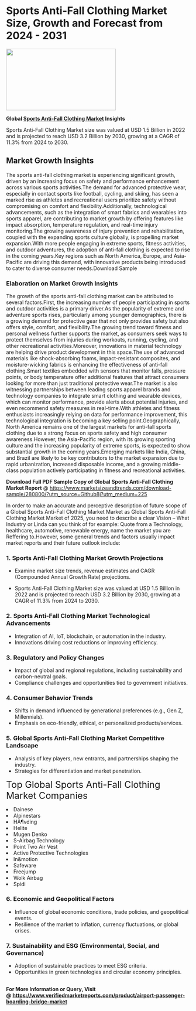 <H1>Sports Anti-Fall Clothing Market Size, Growth and Forecast from 2024 - 2031</H1><img class="aligncenter size-medium wp-image-584254" src="https://thirdeyenews.in/wp-content/uploads/2024/09/Global-Market-Research-300x168.jpeg" alt="" width="300" height="168" /><p><strong>Global&nbsp;<a href="https://www.marketsizeandtrends.com/download-sample/280800/?utm_source=Github8j?utm_medium=225">Sports Anti-Fall Clothing Market</a> Insights</strong></p><p>Sports Anti-Fall Clothing Market size was valued at USD 1.5 Billion in 2022 and is projected to reach USD 3.2 Billion by 2030, growing at a CAGR of 11.3% from 2024 to 2030.</p><p><h2>Market Growth Insights</h2> The sports anti-fall clothing market is experiencing significant growth, driven by an increasing focus on safety and performance enhancement across various sports activities.The demand for advanced protective wear, especially in contact sports like football, cycling, and skiing, has seen a marked rise as athletes and recreational users prioritize safety without compromising on comfort and flexibility.Additionally, technological advancements, such as the integration of smart fabrics and wearables into sports apparel, are contributing to market growth by offering features like impact absorption, temperature regulation, and real-time injury monitoring.The growing awareness of injury prevention and rehabilitation, coupled with the expanding sports culture globally, is propelling market expansion.With more people engaging in extreme sports, fitness activities, and outdoor adventures, the adoption of anti-fall clothing is expected to rise in the coming years.Key regions such as North America, Europe, and Asia-Pacific are driving this demand, with innovative products being introduced to cater to diverse consumer needs.Download Sample <h3>Elaboration on Market Growth Insights</h3> The growth of the sports anti-fall clothing market can be attributed to several factors.First, the increasing number of people participating in sports and outdoor activities is a primary driver.As the popularity of extreme and adventure sports rises, particularly among younger demographics, there is a growing demand for protective gear that not only provides safety but also offers style, comfort, and flexibility.The growing trend toward fitness and personal wellness further supports the market, as consumers seek ways to protect themselves from injuries during workouts, running, cycling, and other recreational activities.Moreover, innovations in material technology are helping drive product development in this space.The use of advanced materials like shock-absorbing foams, impact-resistant composites, and moisture-wicking fabrics is enhancing the effectiveness of anti-fall clothing.Smart textiles embedded with sensors that monitor falls, pressure points, or body temperature offer additional features that attract consumers looking for more than just traditional protective wear.The market is also witnessing partnerships between leading sports apparel brands and technology companies to integrate smart clothing and wearable devices, which can monitor performance, provide alerts about potential injuries, and even recommend safety measures in real-time.With athletes and fitness enthusiasts increasingly relying on data for performance improvement, this technological integration is becoming a key selling point.Geographically, North America remains one of the largest markets for anti-fall sports clothing due to a strong focus on sports safety and high consumer awareness.However, the Asia-Pacific region, with its growing sporting culture and the increasing popularity of extreme sports, is expected to show substantial growth in the coming years.Emerging markets like India, China, and Brazil are likely to be key contributors to the market expansion due to rapid urbanization, increased disposable income, and a growing middle-class population actively participating in fitness and recreational activities.</p><p><span class=""><strong>Download Full PDF Sample Copy of Global Sports Anti-Fall Clothing Market Report</strong> @ <a href="https://www.marketsizeandtrends.com/download-sample/280800/?utm_source=Github8j?utm_medium=225" target="_blank">https://www.marketsizeandtrends.com/download-sample/280800/?utm_source=Github8j?utm_medium=225</a></span></p><p>In order to make an accurate and perceptive description of future scope of a Global&nbsp;Sports Anti-Fall Clothing Market Market as Global&nbsp;Sports Anti-Fall Clothing Market Market of 2025, you need to describe a clear Vision &ndash; What Industry or Linda can you think of for example: Quote from a Technology, healthcare, automotive, renewable energy, name the market you are Reffering to.However, some general trends and factors usually impact market reports and their future outlook include:</p><h3>1.&nbsp;<strong>Sports Anti-Fall Clothing Market Growth Projections</strong></h3><ul><li>Examine market size trends, revenue estimates and CAGR (Compounded Annual Growth Rate) projections.</li><li><p>Sports Anti-Fall Clothing Market size was valued at USD 1.5 Billion in 2022 and is projected to reach USD 3.2 Billion by 2030, growing at a CAGR of 11.3% from 2024 to 2030.</p></li></ul><h3>2.&nbsp;<strong>Sports Anti-Fall Clothing Market Technological Advancements</strong></h3><ul><li>Integration of AI, IoT, blockchain, or automation in the industry.</li><li>Innovations driving cost reductions or improving efficiency.</li></ul><h3>3.&nbsp;<strong>Regulatory and Policy Changes</strong></h3><ul><li>Impact of global and regional regulations, including sustainability and carbon-neutral goals.</li><li>Compliance challenges and opportunities tied to government initiatives.</li></ul><h3>4.&nbsp;<strong>Consumer Behavior Trends</strong></h3><ul><li>Shifts in demand influenced by generational preferences (e.g., Gen Z, Millennials).</li><li>Emphasis on eco-friendly, ethical, or personalized products/services.</li></ul><h3>5.&nbsp;<strong>Global Sports Anti-Fall Clothing Market Competitive Landscape</strong></h3><ul><li>Analysis of key players, new entrants, and partnerships shaping the industry.</li><li>Strategies for differentiation and market penetration.</li></ul><p data-pm-slice="1 1 []"><span style="color: inherit; font-family: inherit; font-size: 25px;">Top Global Sports Anti-Fall Clothing Market Companies</span></p><div class="" data-test-id=""><p><li>Dainese</li><li> Alpinestars</li><li> HÃ¶vding</li><li> Helite</li><li> Mugen Denko</li><li> S-Airbag Technology</li><li> Point Two Air Vest</li><li> Active Protective Technologies</li><li> In&motion</li><li> Safeware</li><li> Freejump</li><li> Wolk Airbag</li><li> Spidi</li></p></div><h3>6.&nbsp;<strong>Economic and Geopolitical Factors</strong></h3><ul><li>Influence of global economic conditions, trade policies, and geopolitical events.</li><li>Resilience of the market to inflation, currency fluctuations, or global crises.</li></ul><h3>7.&nbsp;<strong>Sustainability and ESG (Environmental, Social, and Governance)</strong></h3><ul><li>Adoption of sustainable practices to meet ESG criteria.</li><li>Opportunities in green technologies and circular economy principles.</li></ul><h2><strong style="font-size: 14px;">For More Information or Query, Visit @&nbsp;</strong><a style="background-color: #ffffff; font-size: 14px;" href="https://www.marketsizeandtrends.com/report/sports-anti-fall-clothing-market/" target="_blank">https://www.verifiedmarketreports.com/product/airport-passenger-boarding-bridge-market</a></h2>